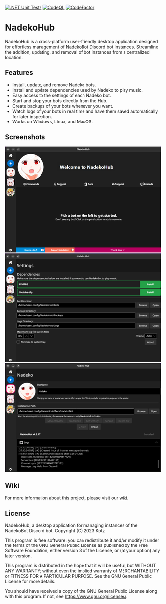 [![.NET Unit Tests][.NET-Badge]][.NET-Url]
[![CodeQL][CodeQL-Badge]][CodeQL-Url]
[![CodeFactor][CodeFactor-Badge]][CodeFactor-Url]

# NadekoHub

NadekoHub is a cross-platform user-friendly desktop application designed for effortless management of [NadekoBot][NadekoWebsite] Discord bot instances. Streamline the addition, updating, and removal of bot instances from a centralized location.

## Features

- Install, update, and remove Nadeko bots.
- Install and update dependencies used by Nadeko to play music.
- Easy access to the settings of each Nadeko bot.
- Start and stop your bots directly from the Hub.
- Create backups of your bots whenever you want.
- Watch logs of your bots in real time and have them saved automatically for later inspection.
- Works on Windows, Linux, and MacOS.

## Screenshots

![HomeView]
![ConfigView]
![BotConfigeView]

## Wiki

For more information about this project, please visit our [wiki][GithubWiki].

## License

NadekoHub, a desktop application for managing instances of the NadekoBot Discord bot. 
Copyright (C) 2023  Kotz

This program is free software: you can redistribute it and/or modify
it under the terms of the GNU General Public License as published by
the Free Software Foundation, either version 3 of the License, or
(at your option) any later version.

This program is distributed in the hope that it will be useful,
but WITHOUT ANY WARRANTY; without even the implied warranty of
MERCHANTABILITY or FITNESS FOR A PARTICULAR PURPOSE.  See the
GNU General Public License for more details.

You should have received a copy of the GNU General Public License
along with this program.  If not, see <https://www.gnu.org/licenses/>.

[NadekoWebsite]: https://nadeko.bot/
[HomeView]: ./.github/readme_assets/nadekohub_home.png
[ConfigView]: ./.github/readme_assets/nadekohub_config.png
[BotConfigeView]: ./.github/readme_assets/nadekohub_botconfig.png
[GithubWiki]: ../../wiki
[CodeFactor-Url]: https://www.codefactor.io/repository/github/kaoticz/nadekohub/overview/main
[CodeFactor-Badge]: https://www.codefactor.io/repository/github/kaoticz/nadekohub/badge/main
[.NET-Url]: ../../actions/workflows/dotnet.yml
[.NET-Badge]: ../../actions/workflows/dotnet.yml/badge.svg
[CodeQL-Url]: ../../actions/workflows/codeql.yml
[CodeQL-Badge]: ../../actions/workflows/codeql.yml/badge.svg